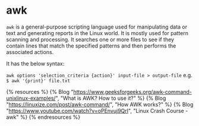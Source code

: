 # awk

`awk` is a general-purpose scripting language used for manipulating data or text and generating reports in the Linux world. It is mostly used for pattern scanning and processing. It searches one or more files to see if they contain lines that match the specified patterns and then performs the associated actions. 

It has the below syntax: 

`awk options 'selection_criteria {action}' input-file > output-file` e.g. `$ awk '{print}' file.txt`

{% resources %}
  {% Blog "https://www.geeksforgeeks.org/awk-command-unixlinux-examples/", "What is AWK? How to use it?" %}
  {% Blog "https://linuxize.com/post/awk-command/", "How AWK works?" %}
  {% Blog "https://www.youtube.com/watch?v=oPEnvuj9QrI", "Linux Crash Course - awk" %}
{% endresources %}
